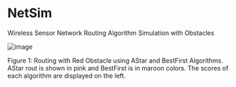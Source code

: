 # NetSim
Wireless Sensor Network Routing Algorithm Simulation with Obstacles

![image](https://github.com/hsmazumdar/NetSim/assets/16040087/f01e1e3d-7021-4a93-b29c-ae8b1fef664f)

Figure 1: Routing with Red Obstacle using AStar and BestFirst Algorithms. AStar rout is shown in pink and BestFirst is in maroon colors. The scores of each algorithm are displayed on the left.

 
